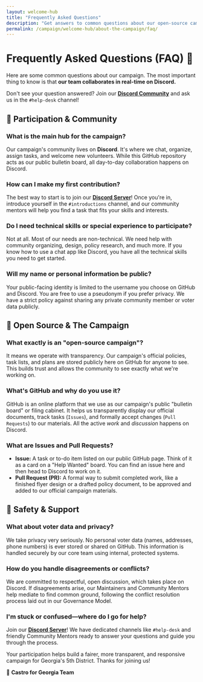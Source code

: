 ```yaml
---
layout: welcome-hub
title: "Frequently Asked Questions"
description: "Get answers to common questions about our open-source campaign approach, participation, privacy, and how to contribute to building transparent, democratic politics."
permalink: /campaign/welcome-hub/about-the-campaign/faq/
---
```


# Frequently Asked Questions (FAQ) 🤔

Here are some common questions about our campaign. The most important thing to know is that **our team collaborates in real-time on Discord.**

Don't see your question answered? Join our [**Discord Community**](https://discord.gg/ep6dBqPjhG) and ask us in the `#help-desk` channel\!

## 📌 Participation & Community

### **What is the main hub for the campaign?**

Our campaign's community lives on **Discord**. It's where we chat, organize, assign tasks, and welcome new volunteers. While this GitHub repository acts as our public bulletin board, all day-to-day collaboration happens on Discord.

### **How can I make my first contribution?**

The best way to start is to join our [**Discord Server**](https://discord.gg/ep6dBqPjhG)\! Once you're in, introduce yourself in the `#introductions` channel, and our community mentors will help you find a task that fits your skills and interests.

### **Do I need technical skills or special experience to participate?**

Not at all. Most of our needs are non-technical. We need help with community organizing, design, policy research, and much more. If you know how to use a chat app like Discord, you have all the technical skills you need to get started.

### **Will my name or personal information be public?**

Your public-facing identity is limited to the username you choose on GitHub and Discord. You are free to use a pseudonym if you prefer privacy. We have a strict policy against sharing any private community member or voter data publicly.

## 📌 Open Source & The Campaign

### **What exactly is an "open-source campaign"?**

It means we operate with transparency. Our campaign's official policies, task lists, and plans are stored publicly here on GitHub for anyone to see. This builds trust and allows the community to see exactly what we're working on.

### **What's GitHub and why do you use it?**

GitHub is an online platform that we use as our campaign's public "bulletin board" or filing cabinet. It helps us transparently display our official documents, track tasks (`Issues`), and formally accept changes (`Pull Requests`) to our materials. All the active *work* and *discussion* happens on Discord.

### **What are Issues and Pull Requests?**

  * **Issue:** A task or to-do item listed on our public GitHub page. Think of it as a card on a "Help Wanted" board. You can find an issue here and then head to Discord to work on it.
  * **Pull Request (PR):** A formal way to submit completed work, like a finished flyer design or a drafted policy document, to be approved and added to our official campaign materials.

## 📌 Safety & Support

### **What about voter data and privacy?**

We take privacy very seriously. No personal voter data (names, addresses, phone numbers) is ever stored or shared on GitHub. This information is handled securely by our core team using internal, protected systems.

### **How do you handle disagreements or conflicts?**

We are committed to respectful, open discussion, which takes place on Discord. If disagreements arise, our Maintainers and Community Mentors help mediate to find common ground, following the conflict resolution process laid out in our Governance Model.

### **I'm stuck or confused—where do I go for help?**

Join our [**Discord Server**](https://discord.gg/ep6dBqPjhG)\! We have dedicated channels like `#help-desk` and friendly Community Mentors ready to answer your questions and guide you through the process.

Your participation helps build a fairer, more transparent, and responsive campaign for Georgia's 5th District. Thanks for joining us\!

🌱 **Castro for Georgia Team**